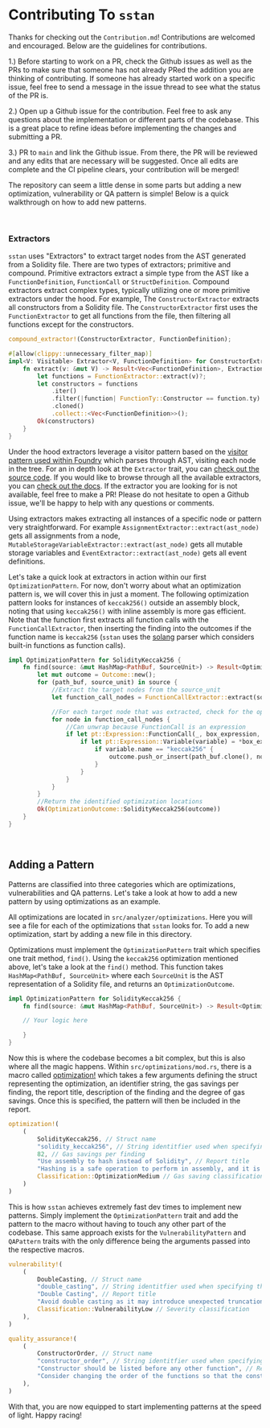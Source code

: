 # Contributing To `sstan`
Thanks for checking out the `Contribution.md`! Contributions are welcomed and encouraged. Below are the guidelines for contributions.

1.) Before starting to work on a PR, check the Github issues as well as the PRs to make sure that someone has not already PRed the addition you are thinking of contributing. If someone has already started work on a specific issue, feel free to send a message in the issue thread to see what the status of the PR is. 

2.) Open up a Github issue for the contribution. Feel free to ask any questions about the implementation or different parts of the codebase. This is a great place to refine ideas before implementing the changes and submitting a PR.

3.) PR to `main` and link the Github issue. From there, the PR will be reviewed and any edits that are necessary will be suggested. Once all edits are complete and the CI pipeline clears, your contribution will be merged!


The repository can seem a little dense in some parts but adding a new optimization, vulnerability or QA pattern is simple! Below is a quick walkthrough on how to add new patterns.

<br>


### Extractors
`sstan` uses "Extractors" to extract target nodes from the AST generated from a Solidity file. There are two types of extractors; primitive and compound. Primitive extractors extract a simple type from the AST like a `FunctionDefinition`, `FunctionCall` or `StructDefinition`. Compound extractors extract complex types, typically utilizing one or more primitive extractors under the hood. For example, The `ConstructorExtractor` extracts all constructors from a Solidity file. The `ConstructorExtractor` first uses the `FunctionExtractor` to get all functions from the file, then filtering all functions except for the constructors.

```rust
compound_extractor!(ConstructorExtractor, FunctionDefinition);

#[allow(clippy::unnecessary_filter_map)]
impl<V: Visitable> Extractor<V, FunctionDefinition> for ConstructorExtractor {
    fn extract(v: &mut V) -> Result<Vec<FunctionDefinition>, ExtractionError> {
        let functions = FunctionExtractor::extract(v)?;
        let constructors = functions
            .iter()
            .filter(|function| FunctionTy::Constructor == function.ty)
            .cloned()
            .collect::<Vec<FunctionDefinition>>();
        Ok(constructors)
    }
}
```

Under the hood extractors leverage a visitor pattern based on the [visitor pattern used within Foundry]() which parses through AST, visiting each node in the tree. For an in depth look at the `Extractor` trait, you can [check out the source code](). If you would like to browse through all the available extractors, you can [check out the docs](). If the extractor you are looking for is not available, feel free to make a PR! Please do not hesitate to open a Github issue, we'll be happy to help with any questions or comments. 

Using extractors makes extracting all instances of a specific node or pattern very straightforward. For example `AssignmentExtractor::extract(ast_node)` gets all assignments from a node, `MutableStorageVariableExtractor::extract(ast_node)` gets all mutable storage variables and `EventExtractor::extract(ast_node)` gets all event definitions. 

Let's take a quick look at extractors in action within our first `OptimizationPattern`. For now, don't worry about what an optimization pattern is, we will cover this in just a moment. The following optimization pattern looks for instances of `keccak256()` outside an assembly block, noting that using `keccak256()` with inline assembly is more gas efficient. Note that the function first extracts all function calls with the `FunctionCallExtractor`, then inserting the finding into the outcomes if the function name is `keccak256` (`sstan` uses the [solang]() parser which considers built-in functions as function calls).

```rust
impl OptimizationPattern for SolidityKeccak256 {
    fn find(source: &mut HashMap<PathBuf, SourceUnit>) -> Result<OptimizationOutcome, EngineError> {
        let mut outcome = Outcome::new();
        for (path_buf, source_unit) in source {
            //Extract the target nodes from the source_unit
            let function_call_nodes = FunctionCallExtractor::extract(source_unit)?;

            //For each target node that was extracted, check for the optimization patterns
            for node in function_call_nodes {
                //Can unwrap because FunctionCall is an expression
                if let pt::Expression::FunctionCall(_, box_expression, _) = node.clone() {
                    if let pt::Expression::Variable(variable) = *box_expression {
                        if variable.name == "keccak256" {
                            outcome.push_or_insert(path_buf.clone(), node.loc(), node.to_string());
                        }
                    }
                }
            }
        }
        //Return the identified optimization locations
        Ok(OptimizationOutcome::SolidityKeccak256(outcome))
    }
}
```

<br>

## Adding a Pattern

Patterns are classified into three categories which are optimizations, vulnerabilities and QA patterns. Let's take a look at how to add a new pattern by using optimizations as an example.

All optimizations are located in `src/analyzer/optimizations`. Here you will see a file for each of the optimizations that `sstan` looks for. To add a new optimization, start by adding a new file in this directory.

Optimizations must implement the `OptimizationPattern` trait which specifies one trait method, `find()`. Using the `keccak256` optimization mentioned above, let's take a look at the `find()` method. This function takes `HashMap<PathBuf, SourceUnit>` where each `SourceUnit` is the AST representation of a Solidity file, and returns an `OptimizationOutcome`.

```rust
impl OptimizationPattern for SolidityKeccak256 {
    fn find(source: &mut HashMap<PathBuf, SourceUnit>) -> Result<OptimizationOutcome, EngineError> {

    // Your logic here

    }
}
```

Now this is where the codebase becomes a bit complex, but this is also where all the magic happens. Within `src/optimizations/mod.rs`, there is a macro called [optimization!]() which takes a few arguments defining the struct representing the optimization, an identifier string, the gas savings per finding, the report title, description of the finding and the degree of gas savings. Once this is specified, the pattern will then be included in the report.


```rust
optimization!(
    (
        SolidityKeccak256, // Struct name
        "solidity_keccak256", // String identitfier used when specifying the pattern in custom `sstan.toml` configurations
        82, // Gas savings per finding
        "Use assembly to hash instead of Solidity", // Report title
        "Hashing is a safe operation to perform in assembly, and it is cheaper than Solidity's `keccak256` function.", // Report description
        Classification::OptimizationMedium // Gas saving classification
    )
)
```

This is how `sstan` achieves extremely fast dev times to implement new patterns. Simply implement the `OptimizationPattern` trait and add the pattern to the macro without having to touch any other part of the codebase. This same approach exists for the `VulnerabilityPattern` and `QAPattern` traits with the only difference being the arguments passed into the respective macros.

```rust
vulnerability!(
    (
        DoubleCasting, // Struct name
        "double_casting", // String identitfier used when specifying the pattern in custom `sstan.toml` configurations
        "Double Casting", // Report title
        "Avoid double casting as it may introduce unexpected truncations/rounding errors among other issues.", // Report description
        Classification::VulnerabilityLow // Severity classification
    ),
)

quality_assurance!(
    (
        ConstructorOrder, // Struct name
        "constructor_order", // String identitfier used when specifying the pattern in custom `sstan.toml` configurations
        "Constructor should be listed before any other function", // Report title
        "Consider changing the order of the functions so that the constructor is listed first" // Report description
    ),
)


```

With that, you are now equipped to start implementing patterns at the speed of light. Happy racing!
